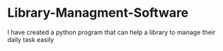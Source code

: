 # Library-Managment-Software
I have created a python program that can help a library to manage their daily task  easily
